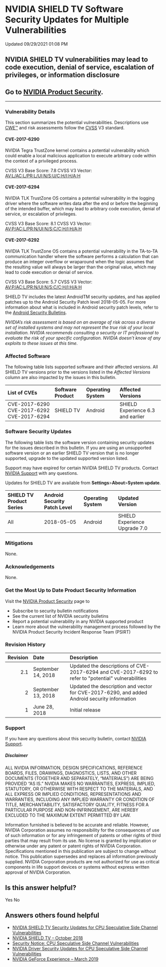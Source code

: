 

 NVIDIA SHIELD TV Software Security Updates for Multiple Vulnerabilities
==========================================================================================




 Updated 09/29/2021 01:08 PM



NVIDIA SHIELD TV vulnerabilities may lead to code execution, denial of service, escalation of privileges, or information disclosure
-----------------------------------------------------------------------------------------------------------------------------------


Go to [NVIDIA Product Security](http://www.nvidia.com/product-security/).
-------------------------------------------------------------------------






---




### Vulnerability Details


This section summarizes the potential vulnerabilities. Descriptions use [CWE™](https://cwe.mitre.org/) and risk assessments follow the [CVSS](https://www.first.org/cvss/user-guide) V3 standard.


#### CVE-2017-6290


NVIDIA Tegra TrustZone kernel contains a potential vulnerability which could enable a local malicious application to execute arbitrary code within the context of a privileged process.


CVSS V3 Base Score: 7.8 
CVSS V3 Vector: [AV:L/AC:L/PR:L/UI:N/S:U/C:H/I:H/A:H](https://nvd.nist.gov/vuln-metrics/cvss/v3-calculator?vector=AV:L/AC:L/PR:L/UI:N/S:U/C:H/I:H/A:H/E:P/RL:O/RC:C)


#### CVE-2017-6294


NVIDIA TLK TrustZone OS contains a potential vulnerability in the logging driver where the software writes data after the end or before the beginning of the intended buffer, which may lead to arbitrary code execution, denial of service, or escalation of privileges.


CVSS V3 Base Score: 8.1 
CVSS V3 Vector: [AV:P/AC:L/PR:N/UI:N/S:C/C:H/I:H/A:H](https://nvd.nist.gov/vuln-metrics/cvss/v3-calculator?vector=AV:L/AC:L/PR:H/UI:N/S:C/C:L/I:H/A:H)


#### CVE-2017-6292


NVIDIA TLK TrustZone OS contains a potential vulnerability in the TA-to-TA communication handler where the software performs a calculation that can produce an integer overflow or wraparound when the logic assumes that the resulting value will always be larger than the original value, which may lead to code execution or denial of service.


CVSS V3 Base Score: 5.7 
CVSS V3 Vector: [AV:P/AC:L/PR:N/UI:N/S:C/C:H/I:H/A:H](https://nvd.nist.gov/vuln-metrics/cvss/v3-calculator?vector=AV:L/AC:H/PR:H/UI:N/S:U/C:N/I:H/A:H)


SHIELD TV includes the latest AndroidTM security updates, and has applied patches up to the Android Security Patch level 2018-05-05. For more information about what is included in Android security patch levels, refer to the [Android Security Bulletins](https://source.android.com/security/bulletin).


*NVIDIA’s risk assessment is based on an average of risk across a diverse set of installed systems and may not represent the true risk of your local installation. NVIDIA recommends consulting a security or IT professional to evaluate the risk of your specific configuration. NVIDIA doesn’t know of any exploits to these issues at this time.*


### Affected Software


The following table lists supported software and their affected versions. All SHIELD TV versions prior to the versions listed in the *Affected Versions* column are also impacted by the issues in this bulletin.


| List of CVEs | Software Product | Operating System | Affected Versions |
|:------------------------------------------|:-------------------|:-------------------|:----------------------------------|
| CVE-2017-6290 CVE-2017-6292 CVE-2017-6294 | SHIELD TV | Android | SHIELD Experience 6.3 and earlier |
### Software Security Updates


The following table lists the software version containing security updates for the issues described in this bulletin. If you are using an unsupported software version or an earlier SHIELD TV version that is no longer supported, upgrade to the updated supported version listed.


Support may have expired for certain NVIDIA SHIELD TV products. Contact [NVIDIA Support](http://www.nvidia.com/object/support.html) with any questions.


Updates for SHIELD TV are available from **Settings**>**About**>**System update**.


| SHIELD TV Product Series | Android Security Patch Level | Operating System | Updated Version |
|:---------------------------|:-------------------------------|:-------------------|:------------------------------|
| All | 2018-05-05 | Android | SHIELD Experience Upgrade 7.0 |
### Mitigations


None.


### Acknowledgements


None.


### Get the Most Up to Date Product Security Information


Visit the [NVIDIA Product Security](http://www.nvidia.com/product-security/) page to


* Subscribe to security bulletin notifications
* See the current list of NVIDIA security bulletins
* Report a potential vulnerability in any NVIDIA supported product
* Learn more about the vulnerability management process followed by the NVIDIA Product Security Incident Response Team (PSIRT)


### Revision History


| Revision | Date | Description |
|-----------:|:-------------------|:----------------------------------------------------------------------------------------------------|
| 2.1 | September 14, 2018 | Updated the descriptions of CVE-2017-6294 and CVE-2017-6292 to refer to "potential" vulnerabilities |
| 2 | September 13, 2018 | Updated the description and vector for CVE-2017-6290, and added Android security information |
| 1 | June 28, 2018 | Initial release |
### Support


If you have any questions about this security bulletin, contact [NVIDIA Support](http://www.nvidia.com/object/support.html).


##### Disclaimer


ALL NVIDIA INFORMATION, DESIGN SPECIFICATIONS, REFERENCE BOARDS, FILES, DRAWINGS, DIAGNOSTICS, LISTS, AND OTHER DOCUMENTS (TOGETHER AND SEPARATELY, “MATERIALS”) ARE BEING PROVIDED “AS IS.” NVIDIA MAKES NO WARRANTIES, EXPRESS, IMPLIED, STATUTORY, OR OTHERWISE WITH RESPECT TO THE MATERIALS, AND ALL EXPRESS OR IMPLIED CONDITIONS, REPRESENTATIONS AND WARRANTIES, INCLUDING ANY IMPLIED WARRANTY OR CONDITION OF TITLE, MERCHANTABILITY, SATISFACTORY QUALITY, FITNESS FOR A PARTICULAR PURPOSE AND NON-INFRINGEMENT, ARE HEREBY EXCLUDED TO THE MAXIMUM EXTENT PERMITTED BY LAW.


Information furnished is believed to be accurate and reliable. However, NVIDIA Corporation assumes no responsibility for the consequences of use of such information or for any infringement of patents or other rights of third parties that may result from its use. No license is granted by implication or otherwise under any patent or patent rights of NVIDIA Corporation. Specifications mentioned in this publication are subject to change without notice. This publication supersedes and replaces all information previously supplied. NVIDIA Corporation products are not authorized for use as critical components in life support devices or systems without express written approval of NVIDIA Corporation.










Is this answer helpful?
-----------------------



Yes
No







Answers others found helpful
----------------------------


* [ NVIDIA SHIELD TV Security Updates for CPU Speculative Side Channel Vulnerabilities](/app/answers/detail/a_id/4613/related/1)
* [ NVIDIA SHIELD TV – October 2018](/app/answers/detail/a_id/4704/related/1)
* [Security Notice: CPU Speculative Side Channel Vulnerabilities](/app/answers/detail/a_id/4609/related/1)
* [ NVIDIA Driver Security Updates for CPU Speculative Side Channel Vulnerabilities](/app/answers/detail/a_id/4611/related/1)
* [ NVIDIA GeForce Experience – March 2019](/app/answers/detail/a_id/4784/related/1)








